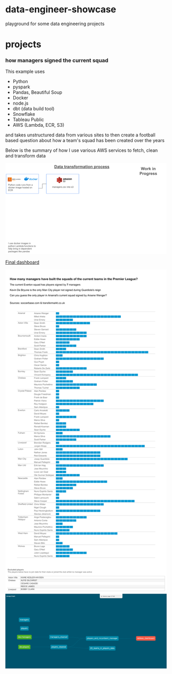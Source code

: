 # data-engineer-showcase
playground for some data engineering projects

# projects

### how managers signed the current squad
This example uses
- Python
- pyspark
- Pandas, Beautiful Soup
- Docker
- node.js
- dbt (data build tool)
- Snowflake
- Tableau Public
- AWS (Lambda, ECR, S3)

and takes unstructured data from various sites to then create a football based question about how a team's squad has been created over the years

Below is the summary of how I use various AWS services to fetch, clean and transform data

![aws](/aws.png?raw=true "aws")

[Final dashboard](https://public.tableau.com/app/profile/danjpharrington/viz/number_of_players_per_manager/Squads)

![dashboard](/Squads.png?raw=true "Tableau Dashboard")
![dag](/dbt_dag.png?raw=true "DBT DAG")


